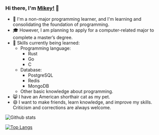 ### Hi there, I'm [Mikey!](https://github.com/dirname) :wave:
- :boy: I'm a non-major programming learner, and I'm learning and consolidating the foundation of programming.
- :mortar_board: However, I am planning to apply for a computer-related major to complete a master’s degree.
- :blue_book: Skills currently being learned:
    - Programming language:
        - Rust
        - Go
        - C
    -  Database:
        - PostgreSQL
        - Redis
        - MongoDB    
    - Other basic knowledge about programming.
- :smile_cat: I have an American shorthair cat as my pet.
- :smile: I want to make friends, learn knowledge, and improve my skills. Criticism and corrections are always welcome.

![Github stats](https://github-readme-stats.vercel.app/api?username=dirname&count_private=true&show_icons=false&&bg_color=30,e96443,904e95&title_color=fff&text_color=fff)

[![Top Langs](https://github-readme-stats.vercel.app/api/top-langs/?username=dirname&langs_count=10&hide=javascript,html,css&&bg_color=30,e96443,904e95&title_color=fff&text_color=fff&layout=compact&card_width=445)](https://github.com/dirname/dirname)
